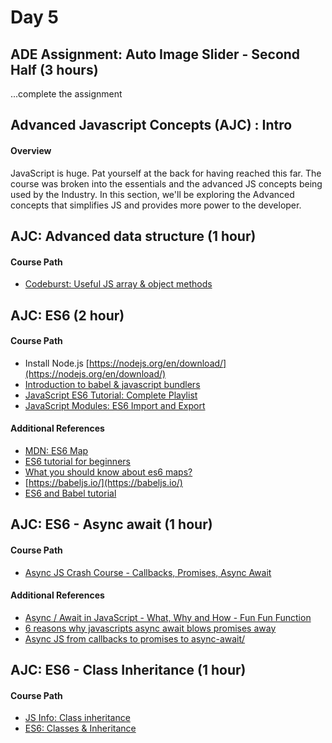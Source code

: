 # Day 5
## ADE Assignment: Auto Image Slider - Second Half (3 hours)
...complete the assignment

## Advanced Javascript Concepts (AJC) : Intro
#### Overview
JavaScript is huge. Pat yourself at the back for having reached this far. The course was broken into the essentials and the advanced JS concepts being used by the Industry. In this section, we'll be exploring the Advanced concepts that simplifies JS and provides more power to the developer.

## AJC: Advanced data structure (1 hour)
#### Course Path
- [Codeburst: Useful JS array & object methods](https://codeburst.io/useful-javascript-array-and-object-methods-6c7971d93230)


## AJC: ES6 (2 hour)
#### Course Path
- Install Node.js [https://nodejs.org/en/download/](https://nodejs.org/en/download/)
- [Introduction to babel & javascript bundlers](https://medium.com/backticks-tildes/introduction-to-babel-and-javascript-bundlers-fe6165de197c)
- [JavaScript ES6 Tutorial: Complete Playlist](https://www.youtube.com/watch?v=0Mp2kwE8xY0&list=PL4cUxeGkcC9gKfw25slm4CUDUcM_sXdml)
- [JavaScript Modules: ES6 Import and Export](https://www.youtube.com/watch?v=_3oSWwapPKQ&feature=youtu.be)

#### Additional References
- [MDN: ES6 Map](https://developer.mozilla.org/en-US/docs/Web/JavaScript/Reference/Global_Objects/Map)
- [ES6 tutorial for beginners](https://codeburst.io/es6-tutorial-for-beginners-5f3c4e7960be)
- [What you should know about es6 maps?](https://hackernoon.com/what-you-should-know-about-es6-maps-dc66af6b9a1e)
- [https://babeljs.io/](https://babeljs.io/)
- [ES6 and Babel tutorial](https://html5hive.org/es6-and-babel-tutorial/)


## AJC: ES6 - Async await (1 hour)
#### Course Path
-  [Async JS Crash Course - Callbacks, Promises, Async Await](https://www.youtube.com/watch?v=PoRJizFvM7s)

#### Additional References
- [Async / Await in JavaScript - What, Why and How - Fun Fun Function](https://www.youtube.com/watch?v=568g8hxJJp4)
- [6 reasons why javascripts async await blows promises away](https://hackernoon.com/6-reasons-why-javascripts-async-await-blows-promises-away-tutorial-c7ec10518dd9)
- [Async JS from callbacks to promises to async-await/](https://tylermcginnis.com/async-javascript-from-callbacks-to-promises-to-async-await/)


## AJC: ES6 - Class Inheritance (1 hour)
#### Course Path
-  [JS Info: Class inheritance](https://javascript.info/class-inheritance)
- [ES6: Classes & Inheritance](https://medium.com/ecmascript-2015/es6-classes-and-inheritance-607804080906)
